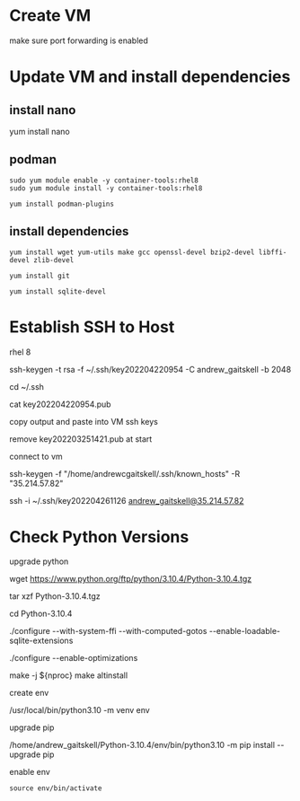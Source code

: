 # Create VM

make sure port forwarding is enabled

# Update VM and install dependencies

## install nano

yum install nano

## podman

    sudo yum module enable -y container-tools:rhel8
    sudo yum module install -y container-tools:rhel8
    
    yum install podman-plugins

## install dependencies

    yum install wget yum-utils make gcc openssl-devel bzip2-devel libffi-devel zlib-devel 

    yum install git
    
    yum install sqlite-devel


# Establish SSH to Host

rhel 8

ssh-keygen -t rsa -f ~/.ssh/key202204220954 -C andrew_gaitskell -b 2048

cd ~/.ssh

cat key202204220954.pub

copy output and paste into VM ssh keys

remove key202203251421.pub at start

connect to vm

ssh-keygen -f "/home/andrewcgaitskell/.ssh/known_hosts" -R "35.214.57.82"

ssh -i ~/.ssh/key202204261126 andrew_gaitskell@35.214.57.82

# Check Python Versions


upgrade python

wget https://www.python.org/ftp/python/3.10.4/Python-3.10.4.tgz 

tar xzf Python-3.10.4.tgz 

cd Python-3.10.4

./configure --with-system-ffi --with-computed-gotos --enable-loadable-sqlite-extensions

./configure --enable-optimizations

make -j ${nproc} 
make altinstall

create env

/usr/local/bin/python3.10 -m venv env

upgrade pip

/home/andrew_gaitskell/Python-3.10.4/env/bin/python3.10 -m pip install --upgrade pip

enable env

    source env/bin/activate

